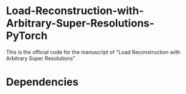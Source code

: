 # Load-Reconstruction-with-Arbitrary-Super-Resolutions-PyTorch
This is the official code for the manuscript of "Load Reconstruction with Arbitrary Super Resolutions"

# Dependencies

